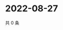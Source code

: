 # 2022-08-27

共 0 条

<!-- BEGIN WEIBO -->
<!-- 最后更新时间 Sat Aug 27 2022 01:20:05 GMT+0800 (China Standard Time) -->

<!-- END WEIBO -->
